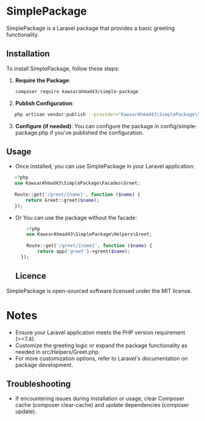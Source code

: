 # SimplePackage

SimplePackage is a Laravel package that provides a basic greeting functionality.

## Installation

To install SimplePackage, follow these steps:

1. **Require the Package**:
   ```bash
   composer require kawsarahmad43/simple-package
   ```

2. **Publish Configuration**:
```bash
   php artisan vendor:publish --provider="KawsarAhmad43\SimplePackage\SimplePackageServiceProvider"
```

3. **Configure (if needed)**:
  You can configure the package in config/simple-package.php if you've published the configuration.


## Usage
 - Once installed, you can use SimplePackage in your Laravel application:

 ```php
    <?php
    use KawsarAhmad43\SimplePackage\Facades\Greet;
    
    Route::get('/greet/{name}', function ($name) {
        return Greet::greet($name);
    });
```
- Or You can use the package without the facade:

  ```php
      <?php
      use KawsarAhmad43\SimplePackage\Helpers\Greet;
      
      Route::get('/greet/{name}', function ($name) {
          return app('greet')->greet($name);
    });      

  ```


  ## Licence
  
SimplePackage is open-sourced software licensed under the MIT license.


# Notes 
- Ensure your Laravel application meets the PHP version requirement (>=7.4).
- Customize the greeting logic or expand the package functionality as needed in src/Helpers/Greet.php.
- For more customization options, refer to Laravel's documentation on package development.

## Troubleshooting
- If encountering issues during installation or usage, clear Composer cache (composer clear-cache) and update dependencies (composer update).
